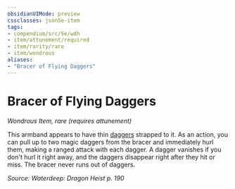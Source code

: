 ```yaml
---
obsidianUIMode: preview
cssclasses: json5e-item
tags:
- compendium/src/5e/wdh
- item/attunement/required
- item/rarity/rare
- item/wondrous
aliases: 
- "Bracer of Flying Daggers"
---
```

# Bracer of Flying Daggers
*Wondrous Item, rare (requires attunement)*  


This armband appears to have thin [daggers](/3-Mechanics/CLI/items/dagger.md) strapped to it. As an action, you can pull up to two magic daggers from the bracer and immediately hurl them, making a ranged attack with each dagger. A dagger vanishes if you don't hurl it right away, and the daggers disappear right after they hit or miss. The bracer never runs out of daggers.

*Source: Waterdeep: Dragon Heist p. 190*